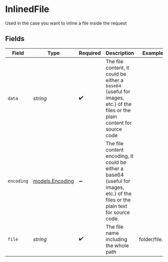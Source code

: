 # InlinedFile

Used in the case you want to inline a file inside the request


## Fields

| Field                                                                                                                            | Type                                                                                                                             | Required                                                                                                                         | Description                                                                                                                      | Example                                                                                                                          |
| -------------------------------------------------------------------------------------------------------------------------------- | -------------------------------------------------------------------------------------------------------------------------------- | -------------------------------------------------------------------------------------------------------------------------------- | -------------------------------------------------------------------------------------------------------------------------------- | -------------------------------------------------------------------------------------------------------------------------------- |
| `data`                                                                                                                           | *string*                                                                                                                         | :heavy_check_mark:                                                                                                               | The file content, it could be either a `base64` (useful for images, etc.) of the files or the plain content for source code      |                                                                                                                                  |
| `encoding`                                                                                                                       | [models.Encoding](../models/encoding.md)                                                                                         | :heavy_minus_sign:                                                                                                               | The file content encoding, it could be either a base64 (useful for images, etc.) of the files or the plain text for source code. |                                                                                                                                  |
| `file`                                                                                                                           | *string*                                                                                                                         | :heavy_check_mark:                                                                                                               | The file name including the whole path                                                                                           | folder/file.js                                                                                                                   |